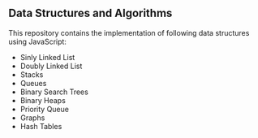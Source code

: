 ## Data Structures and Algorithms

This repository contains the implementation of following data structures using JavaScript:

- Sinly Linked List
- Doubly Linked List
- Stacks
- Queues
- Binary Search Trees
- Binary Heaps
- Priority Queue
- Graphs
- Hash Tables
